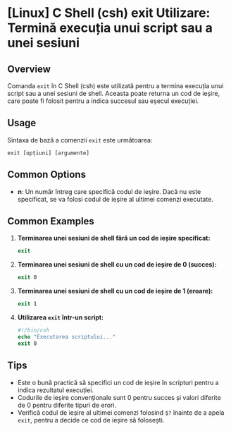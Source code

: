 # [Linux] C Shell (csh) exit Utilizare: Termină execuția unui script sau a unei sesiuni

## Overview
Comanda `exit` în C Shell (csh) este utilizată pentru a termina execuția unui script sau a unei sesiuni de shell. Aceasta poate returna un cod de ieșire, care poate fi folosit pentru a indica succesul sau eșecul execuției.

## Usage
Sintaxa de bază a comenzii `exit` este următoarea:

```
exit [opțiuni] [argumente]
```

## Common Options
- **n**: Un număr întreg care specifică codul de ieșire. Dacă nu este specificat, se va folosi codul de ieșire al ultimei comenzi executate.

## Common Examples

1. **Terminarea unei sesiuni de shell fără un cod de ieșire specificat:**
   ```csh
   exit
   ```

2. **Terminarea unei sesiuni de shell cu un cod de ieșire de 0 (succes):**
   ```csh
   exit 0
   ```

3. **Terminarea unei sesiuni de shell cu un cod de ieșire de 1 (eroare):**
   ```csh
   exit 1
   ```

4. **Utilizarea `exit` într-un script:**
   ```csh
   #!/bin/csh
   echo "Executarea scriptului..."
   exit 0
   ```

## Tips
- Este o bună practică să specifici un cod de ieșire în scripturi pentru a indica rezultatul execuției.
- Codurile de ieșire convenționale sunt 0 pentru succes și valori diferite de 0 pentru diferite tipuri de erori.
- Verifică codul de ieșire al ultimei comenzi folosind `$?` înainte de a apela `exit`, pentru a decide ce cod de ieșire să folosești.